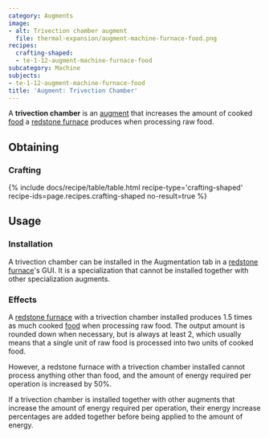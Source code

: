 ```yaml
---
category: Augments
image:
- alt: Trivection chamber augment
  file: thermal-expansion/augment-machine-furnace-food.png
recipes:
  crafting-shaped:
  - te-1-12-augment-machine-furnace-food
subcategory: Machine
subjects:
- te-1-12-augment-machine-furnace-food
title: 'Augment: Trivection Chamber'
---
```


A **trivection chamber** is an [augment](../augments/) that increases the
amount of cooked [food](https://minecraft.gamepedia.com/Food) a [redstone
furnace](../redstone-furnace/) produces when processing raw food.


Obtaining
---------

### Crafting
{% include docs/recipe/table/table.html recipe-type='crafting-shaped' recipe-ids=page.recipes.crafting-shaped no-result=true %}


Usage
-----

### Installation
A trivection chamber can be installed in the Augmentation tab in a [redstone
furnace](../redstone-furnace/)'s GUI. It is a specialization that cannot be
installed together with other specialization augments.

### Effects
A [redstone furnace](../redstone-furnace/) with a trivection chamber
installed produces 1.5 times as much cooked
[food](https://minecraft.gamepedia.com/Food) when processing raw food. The
output amount is rounded down when necessary, but is always at least 2, which
usually means that a single unit of raw food is processed into two units of
cooked food.

However, a redstone furnace with a trivection chamber installed cannot process
anything other than food, and the amount of energy required per operation is
increased by 50%.

If a trivection chamber is installed together with other augments that increase
the amount of energy required per operation, their energy increase percentages
are added together before being applied to the amount of energy.
